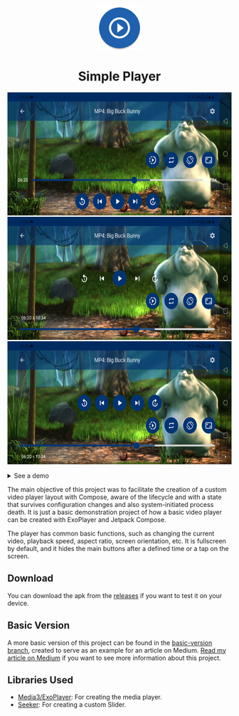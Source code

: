 <p align="center">
  <img src="https://github.com/jsericksk/Simple-Player/raw/main/app/src/main/res/mipmap-xxxhdpi/ic_launcher_round.webp" width="100">
</p>
<h1 align="center">
	Simple Player
</h2>

<p align="center">
  <img src="screenshots/screenshot-01.png" width="600" height="277" />
  <br /><img src="screenshots/screenshot-02.png" width="600" height="277" />
  <br /><img src="screenshots/screenshot-03.png" width="600" height="277" />
</p>

<details>
  <summary>See a demo</summary>

https://github.com/jsericksk/Simple-Player/assets/36176569/c5fb6aa0-4560-4e38-8ff9-6d44293f71c6

https://github.com/jsericksk/Simple-Player/assets/36176569/43335cb6-f4d8-43ec-a841-9a43ee677049
</details>

The main objective of this project was to facilitate the creation of a custom video player layout with Compose, aware of the lifecycle and with a state that survives configuration changes and also system-initiated process death. It is just a basic demonstration project of how a basic video player can be created with ExoPlayer and Jetpack Compose.

The player has common basic functions, such as changing the current video, playback speed, aspect ratio, screen orientation, etc. It is fullscreen by default, and it hides the main buttons after a defined time or a tap on the screen.

## Download

You can download the apk from the [releases](https://github.com/jsericksk/Simple-Player/releases) if you want to test it on your device.

## Basic Version

A more basic version of this project can be found in the [basic-version branch](https://github.com/jsericksk/Simple-Player/tree/basic-version), created to serve as an example for an article on Medium. [Read my article on Medium]() if you want to see more information about this project.

## Libraries Used

- [Media3/ExoPlayer](https://developer.android.com/media/media3): For creating the media player.
- [Seeker](https://github.com/2307vivek/Seeker): For creating a custom Slider.